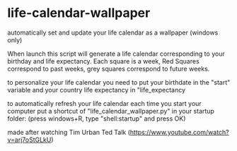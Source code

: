 # life-calendar-wallpaper
automatically set and update your life calendar as a wallpaper (windows only)

When launch this script will generate a life calendar corresponding to your birthday and life expectancy.
Each square is a week, Red Squares correspond to past weeks, grey squares correspond to future weeks.

to personalize your life calendar you need to put your birthdate in the "start" variable and your country life expectancy in "life_expectancy

to automatically refresh your life calendar each time you start your computer put a shortcut of "life_calendar_wallpaper.py" in your startup folder: (press windows+R, type "shell:startup" and press OK)

made after watching Tim Urban Ted Talk (https://www.youtube.com/watch?v=arj7oStGLkU)
